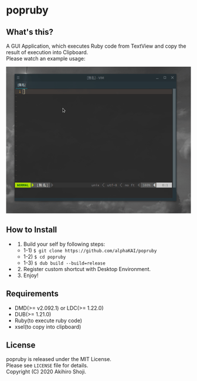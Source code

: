 # popruby

## What's this?
A GUI Application, which executes Ruby code from TextView and copy the result of execution into Clipboard.  
Please watch an example usage:  

<img src="example_usage.gif" />

## How to Install

- 1) Build your self by following steps:
  - 1-1) `$ git clone https://github.com/alphaKAI/popruby`
  - 1-2) `$ cd popruby`
  - 1-3) `$ dub build --build=release`
- 2) Register custom shortcut with Desktop Environment.
- 3) Enjoy!

## Requirements

- DMD(>= v2.092.1) or LDC(>= 1.22.0)
- DUB(>= 1.21.0)
- Ruby(to execute ruby code)
- xsel(to copy into clipboard)

## License
popruby is released under the MIT License.  
Please see `LICENSE` file for details.  
Copyright (C) 2020 Akihiro Shoji.
